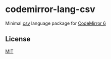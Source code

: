 # codemirror-lang-csv

Minimal [csv](https://en.wikipedia.org/wiki/Comma-separated_values) language package for [CodeMirror 6](https://github.com/codemirror/dev/)

## License

[MIT](https://opensource.org/licenses/MIT)

